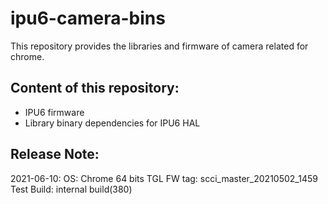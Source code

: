 # ipu6-camera-bins

This repository provides the libraries and firmware of camera related for chrome.

## Content of this repository:
* IPU6 firmware
* Library binary dependencies for IPU6 HAL

## Release Note:
2021-06-10:
OS:           Chrome 64 bits
TGL FW tag:   scci_master_20210502_1459
Test Build:   internal build(380)
